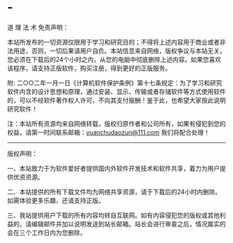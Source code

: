 # -
道 理 法 术
免责声明：

本站所发布的一切资源仅限用于学习和研究目的；不得将上述内容用于商业或者非法用途，否则，一切后果请用户自负。本站信息来自网络，版权争议与本站无关。您必须在下载后的24个小时之内，从您的电脑中彻底删除上述内容。如果您喜欢该程序，请支持正版软件，购买注册，得到更好的正版服务。

附: 二○○二年一月一日《计算机软件保护条例》第十七条规定：为了学习和研究软件内含的设计思想和原理，通过安装、显示、传输或者存储软件等方式使用软件的，可以不经软件著作权人许可，不向其支付报酬！鉴于此，也希望大家按此说明研究软件！

注：本站所有资源均来自网络转载，版权归原作者和公司所有，如果有侵犯到您的权益，请第一时间联系邮箱：yuanchudaozun@111.com 我们将配合处理！

----------------------------------------------------

版权声明：

一、本站致力于为软件爱好者提供国内外软件开发技术和软件共享，着力为用户提供优资资源。

二、本站提供的所有下载文件均为网络共享资源，请于下载后的24小时内删除。如需体验更多乐趣，还请支持正版。

三、我站提供用户下载的所有内容均转自互联网。如有内容侵犯您的版权或其他利益的，请编辑邮件并加以说明发送到站长邮箱。站长会进行审查之后，情况属实的会在三个工作日内为您删除。
